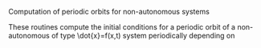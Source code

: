 Computation of periodic orbits for non-autonomous systems

These routines compute the initial conditions for a periodic orbit of a non-autonomous of type
\dot{x}=f(x,t)
system periodically depending on
